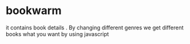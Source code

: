 # bookwarm
it contains book details . By changing different genres we get different books what you want by using javascript

